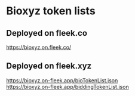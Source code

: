 # Bioxyz token lists

## Deployed on fleek.co
https://bioxyz.on.fleek.co/

## Deployed on fleek.xyz
https://bioxyz.on-fleek.app/bioTokenList.json  
https://bioxyz.on-fleek.app/biddingTokenList.json

